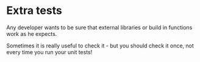 # Extra tests

Any developer wants to be sure that external libraries or build in functions work as he expects.

Sometimes it is really useful to check it - but you should check it once, not every time
you run your unit tests!
